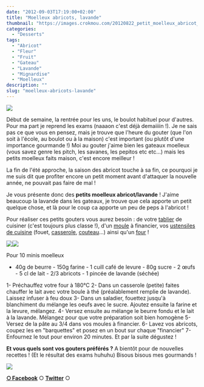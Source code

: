 ```yaml
---
date: "2012-09-03T17:19:00+02:00"
title: "Moelleux abricots, lavande"
thumbnail: "https://images.crokmou.com/20120822_petit_moelleux_abricot_lavande_0055.jpg"
categories:
  - "Desserts"
tags:
  - "Abricot"
  - "Fleur"
  - "Fruit"
  - "Gateau"
  - "Lavande"
  - "Mignardise"
  - "Moelleux"
description: ""
slug: "moelleux-abricots-lavande"
---
```


[![](http://1.bp.blogspot.com/-hFa6BQ64BwE/UETOblmrMrI/AAAAAAAAD9Y/kf6nbd8E4C8/s320/20120822_petit_moelleux_abricot_lavande_0055_bann.jpg)](http://1.bp.blogspot.com/-hFa6BQ64BwE/UETOblmrMrI/AAAAAAAAD9Y/kf6nbd8E4C8/s1600/20120822_petit_moelleux_abricot_lavande_0055_bann.jpg)

Début de semaine, la rentrée pour les uns, le boulot habituel pour d'autres. Pour ma part je reprend les exams (naaaon c'est déjà demaiiiin !). Je ne sais pas ce que vous en pensez, mais je trouve que l'heure du gouter (que l'on soit à l'école, au boulot ou à la maison) c'est important (ou plutôt d'une importance gourmande !) Moi au gouter j'aime bien les gateaux moelleux (vous savez genre les pitch, les savanes, les pepitos etc etc...) mais les petits moelleux faits maison, c'est encore meilleur !

La fin de l'été approche, la saison des abricot touche à sa fin, ce pourquoi je me suis dit que profiter encore un petit moment avant d'attaquer la nouvelle année, ne pouvait pas faire de mal !

Je vous présente donc des **petits moelleux abricot/lavande** ! J'aime beaucoup la lavande dans les gateaux, je trouve que cela apporte un petit quelque chose, et là pour le coup ca apporte un peu de peps à l'abricot !

Pour réaliser ces petits gouters vous aurez besoin : de votre [tablier](http://www.rueducommerce.fr/m/pl/malid:261) de cuisiner (c'est toujours plus classe !), d'un [moule](http://www.rueducommerce.fr/m/pl/malid:5325292) à financier, vos [ustensiles de cuisine](http://www.rueducommerce.fr/m/pl/malid:43774567) (fouet, [casserole](http://www.rueducommerce.fr/m/pl/malid:115), [couteau](http://www.rueducommerce.fr/m/pl/malid:12468606)...) ainsi qu'un [four](http://www.rueducommerce.fr/m/pl/malid:9404136) !

[![](http://2.bp.blogspot.com/-91lbekA1d78/UETOc0HB6dI/AAAAAAAAD9g/aJ_HYsQZqIY/s400/20120822_petit_moelleux_abricot_lavande_0064_BD.jpg)](http://2.bp.blogspot.com/-91lbekA1d78/UETOc0HB6dI/AAAAAAAAD9g/aJ_HYsQZqIY/s1600/20120822_petit_moelleux_abricot_lavande_0064_BD.jpg)[![](http://4.bp.blogspot.com/-fPZMFHQVcso/UETOeOiQZSI/AAAAAAAAD9k/ftIBqkuSU8w/s400/20120822_petit_moelleux_abricot_lavande_0074_BD.jpg)](http://4.bp.blogspot.com/-fPZMFHQVcso/UETOeOiQZSI/AAAAAAAAD9k/ftIBqkuSU8w/s1600/20120822_petit_moelleux_abricot_lavande_0074_BD.jpg)

Pour 10 minis moelleux

- 40g de beurre - 150g farine - 1 cuill café de levure - 80g sucre - 2 œufs - 5 cl de lait - 2/3 abricots - 1 pincée de lavande (séchée)

1- Préchauffez votre four à 180°C 2- Dans un casserole (petite) faites chauffer le lait avec votre boule à thé (préalablement remplie de lavande). Laissez infuser à feu doux 3- Dans un saladier, fouettez jusqu'à blanchiment du mélange les oeufs avec le sucre. Ajoutez ensuite la farine et la levure, mélangez. 4- Versez ensuite au mélange le beurre fondu et le lait à la lavande. Mélangez pour que votre préparation soit bien homogène 5- Versez de la pâte au 3/4 dans vos moules à financier. 6- Lavez vos abricots, coupez les en "barquettes" et posez en un bout sur chaque "financier" 7- Enfournez le tout pour environ 20 minutes. Et par la suite dégustez !

**Et vous quels sont vos gouters préférés ?** A bientôt pour de nouvelles recettes ! (Et le résultat des exams huhuhu) Bisous bisous mes gourmands !

[![](http://3.bp.blogspot.com/-A1DIirYXsDk/UETX8NBCkBI/AAAAAAAAD-s/K08f0uTKEPg/s1600/panda-dog-emoticon-003.gif)](http://3.bp.blogspot.com/-A1DIirYXsDk/UETX8NBCkBI/AAAAAAAAD-s/K08f0uTKEPg/s1600/panda-dog-emoticon-003.gif)

[**○<span style="font-size: xx-small; margin: 0px; outline: 0px; padding: 0px;"><span style="font-family: Arial, Helvetica, sans-serif; margin: 0px; outline: 0px; padding: 0px;"> </span></span>Facebook**](https://www.facebook.com/pages/CroKMou/148093255259077) ○ [**Twitter**](https://twitter.com/Crokmou) ○

 